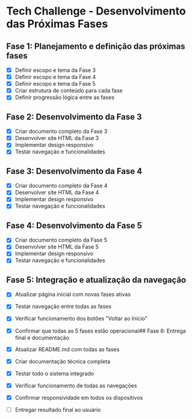# Tech Challenge - Desenvolvimento das Próximas Fases

## Fase 1: Planejamento e definição das próximas fases
- [x] Definir escopo e tema da Fase 3
- [x] Definir escopo e tema da Fase 4  
- [x] Definir escopo e tema da Fase 5
- [x] Criar estrutura de conteúdo para cada fase
- [x] Definir progressão lógica entre as fases

## Fase 2: Desenvolvimento da Fase 3
- [x] Criar documento completo da Fase 3
- [x] Desenvolver site HTML da Fase 3
- [x] Implementar design responsivo
- [x] Testar navegação e funcionalidades

## Fase 3: Desenvolvimento da Fase 4
- [x] Criar documento completo da Fase 4
- [x] Desenvolver site HTML da Fase 4
- [x] Implementar design responsivo
- [x] Testar navegação e funcionalidades

## Fase 4: Desenvolvimento da Fase 5
- [x] Criar documento completo da Fase 5
- [x] Desenvolver site HTML da Fase 5
- [x] Implementar design responsivo
- [x] Testar navegação e funcionalidades

## Fase 5: Integração e atualização da navegação
- [x] Atualizar página inicial com novas fases ativas
- [x] Testar navegação entre todas as fases
- [x] Verificar funcionamento dos botões "Voltar ao Início"
- [x] Confirmar que todas as 5 fases estão operacionai## Fase 6: Entrega final e documentação
- [x] Atualizar README.md com todas as fases
- [x] Criar documentação técnica completa
- [x] Testar todo o sistema integrado
- [x] Verificar funcionamento de todas as navegações
- [x] Confirmar responsividade em todos os dispositivos
- [ ] Entregar resultado final ao usuário


